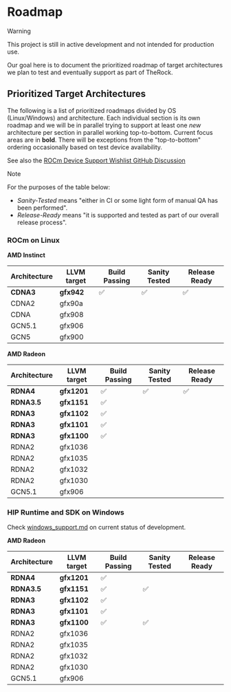 # Roadmap

> [!WARNING]
> This project is still in active development and not intended for production use.

Our goal here is to document the prioritized roadmap of target architectures we plan to test and eventually support as part of TheRock.

## Prioritized Target Architectures

The following is a list of prioritized roadmaps divided by OS (Linux/Windows) and architecture. Each individual section is its own roadmap and we will be in parallel trying to support at least one *new* architecture per section in parallel working top-to-bottom. Current focus areas are in __bold__. There will be exceptions from the "top-to-bottom" ordering occasionally based on test device availability.

See also the [ROCm Device Support Wishlist GitHub Discussion](https://github.com/ROCm/ROCm/discussions/4276)

> [!NOTE]
> For the purposes of the table below:
>
> - *Sanity-Tested* means "either in CI or some light form of manual QA has been performed".
> - *Release-Ready* means "it is supported and tested as part of our overall release process".

### ROCm on Linux

**AMD Instinct**

| Architecture | LLVM target | Build Passing | Sanity Tested | Release Ready |
| ------------ | ----------- | ------------- | ------------- | ------------- |
| **CDNA3**    | **gfx942**  | ✅            | ✅            | ✅            |
| CDNA2        | gfx90a      |               |               |               |
| CDNA         | gfx908      |               |               |               |
| GCN5.1       | gfx906      |               |               |               |
| GCN5         | gfx900      |               |               |               |

**AMD Radeon**

| Architecture | LLVM target | Build Passing | Sanity Tested | Release Ready |
| ------------ | ----------- | ------------- | ------------- | ------------- |
| **RDNA4**    | **gfx1201** | ✅            | ✅            | ✅            |
| **RDNA3.5**  | **gfx1151** | ✅            |               |               |
| **RDNA3**    | **gfx1102** | ✅            |               |               |
| **RDNA3**    | **gfx1101** | ✅            |               |               |
| **RDNA3**    | **gfx1100** | ✅            |               |               |
| RDNA2        | gfx1036     |               |               |               |
| RDNA2        | gfx1035     |               |               |               |
| RDNA2        | gfx1032     |               |               |               |
| RDNA2        | gfx1030     |               |               |               |
| GCN5.1       | gfx906      |               |               |               |

### HIP Runtime and SDK on Windows

Check [windows_support.md](docs/development/windows_support.md) on current status of development.

**AMD Radeon**

| Architecture | LLVM target | Build Passing | Sanity Tested | Release Ready |
| ------------ | ----------- | ------------- | ------------- | ------------- |
| **RDNA4**    | **gfx1201** | ✅            |               |               |
| **RDNA3.5**  | **gfx1151** | ✅            | ✅            |               |
| **RDNA3**    | **gfx1102** | ✅            |               |               |
| **RDNA3**    | **gfx1101** | ✅            |               |               |
| **RDNA3**    | **gfx1100** | ✅            | ✅            |               |
| RDNA2        | gfx1036     |               |               |               |
| RDNA2        | gfx1035     |               |               |               |
| RDNA2        | gfx1032     |               |               |               |
| RDNA2        | gfx1030     |               |               |               |
| GCN5.1       | gfx906      |               |               |               |
